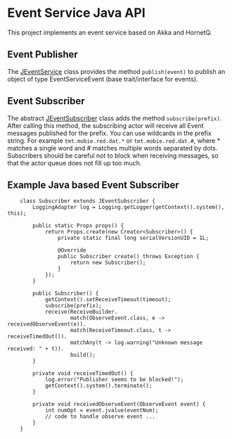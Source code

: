 Event Service Java API
======================

This project implements an event service based on Akka and HornetQ.

Event Publisher
---------------

The [JEventService](src/main/java/javacsw/services/event/JEventService.java) class
provides the method `publish(event)` to publish an
object of type EventServiceEvent (base trait/interface for events).

Event Subscriber
----------------

The abstract [JEventSubscriber](src/main/scala/javacsw/services/event/JEventSubscriber.scala) class adds the
method `subscribe(prefix)`.
After calling this method, the subscribing actor will receive all Event messages published for the prefix.
You can use wildcards in the prefix string.
For example `tmt.mobie.red.dat.*` or `tmt.mobie.red.dat.#`, where * matches a single word and # matches
multiple words separated by dots. Subscribers should be careful not to block when receiving messages,
so that the actor queue does not fill up too much.

Example Java based Event Subscriber
-----------------------------------

```
    class Subscriber extends JEventSubscriber {
        LoggingAdapter log = Logging.getLogger(getContext().system(), this);

        public static Props props() {
            return Props.create(new Creator<Subscriber>() {
                private static final long serialVersionUID = 1L;

                @Override
                public Subscriber create() throws Exception {
                    return new Subscriber();
                }
            });
        }

        public Subscriber() {
            getContext().setReceiveTimeout(timeout);
            subscribe(prefix);
            receive(ReceiveBuilder.
                    match(ObserveEvent.class, e -> receivedObserveEvent(e)).
                    match(ReceiveTimeout.class, t -> receiveTimedOut()).
                    matchAny(t -> log.warning("Unknown message received: " + t)).
                    build();
        }

        private void receiveTimedOut() {
            log.error("Publisher seems to be blocked!");
            getContext().system().terminate();
        }

        private void receivedObserveEvent(ObserveEvent event) {
            int numOpt = event.jvalue(eventNum);
            // code to handle observe event ...
        }
    }
```
